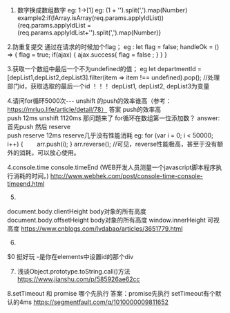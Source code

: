 1. 数字换成数组数字 eg:  1->[1]
eg:  (1 + '').split(',').map(Number)
example2:if(!Array.isArray(req.params.applyIdList)) {req.params.applyIdList = (req.params.applyIdList+'').split(',').map(Number)} 

2.防重复提交
通过在请求的时候加个flag；
eg : 
let flag = false;
handleOk = () => {
	flag = true;
	if(ajax) {
		ajax.success{
			flag = false ;
		}
	}
} 

3.获取一个数组中最后一个不为undefined的值；
eg let departmentId = [depList1,depList2,depList3].filter(item => item !== undefined).pop(); //处理部门id，获取选取的最后一个id
！！！ depList1, depList2, depList3为变量

4.请问for循环5000次--- unshift 的push的效率谁高（参考：https://mrluo.life/article/detail/78）
答案  push的效率高   
push  12ms
unshift 1120ms
那问题来了   for循环在数组第一位添加数？
answer:
首先push  然后 reserve   
push reserve  12ms   reserve几乎没有性能消耗
eg:
for (var i = 0; i < 50000; i++) {
　　arr.push(i);
}
arr.reverse(); //可见，reverse性能极高，甚至于没有额外的消耗，可以放心使用。

4.console.time console.timeEnd (WEB开发人员测量一个javascript脚本程序执行消耗的时间。)
http://www.webhek.com/post/console-time-console-timeend.html

5.
document.body.clientHeight  body对象的所有高度
document.body.offsetHeight  body对象的所有高度
window.innerHeight   可视高度
https://www.cnblogs.com/lvdabao/articles/3651779.html

6.
$0 挺好玩 -是你在elements中设置id的那个div

7. 浅谈Object.prototype.toString.call()方法
https://www.jianshu.com/p/585926ae62cc

8.setTimeout 和  promise 哪个先执行  答案：promise先执行  setTimeout有个默认的4ms
https://segmentfault.com/q/1010000009811652